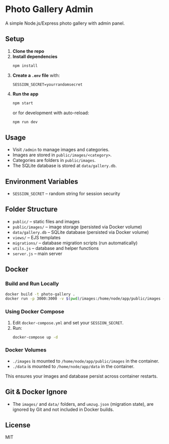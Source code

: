 # Photo Gallery Admin

A simple Node.js/Express photo gallery with admin panel.

## Setup

1. **Clone the repo**
2. **Install dependencies**
    ```sh
    npm install
    ```
3. **Create a `.env` file** with:
    ```
    SESSION_SECRET=yourrandomsecret
    ```
4. **Run the app**
    ```sh
    npm start
    ```
    or for development with auto-reload:
    ```sh
    npm run dev
    ```

## Usage

- Visit `/admin` to manage images and categories.
- Images are stored in `public/images/<category>`.
- Categories are folders in `public/images`.
- The SQLite database is stored at `data/gallery.db`.

## Environment Variables

- `SESSION_SECRET` – random string for session security

## Folder Structure

- `public/` – static files and images
- `public/images/` – image storage (persisted via Docker volume)
- `data/gallery.db` – SQLite database (persisted via Docker volume)
- `views/` – EJS templates
- `migrations/` – database migration scripts (run automatically)
- `utils.js` – database and helper functions
- `server.js` – main server

## Docker

### Build and Run Locally

```sh
docker build -t photo-gallery .
docker run -p 3000:3000 -v $(pwd)/images:/home/node/app/public/images -v $(pwd)/data:/home/node/app/data -e SESSION_SECRET=yourrandomsecret photo-gallery
```

### Using Docker Compose

1. Edit `docker-compose.yml` and set your `SESSION_SECRET`.
2. Run:
    ```sh
    docker-compose up -d
    ```

### Docker Volumes

- `./images` is mounted to `/home/node/app/public/images` in the container.
- `./data` is mounted to `/home/node/app/data` in the container.

This ensures your images and database persist across container restarts.

## Git & Docker Ignore

- The `images/` and `data/` folders, and `umzug.json` (migration state), are ignored by Git and not included in Docker builds.

## License

MIT